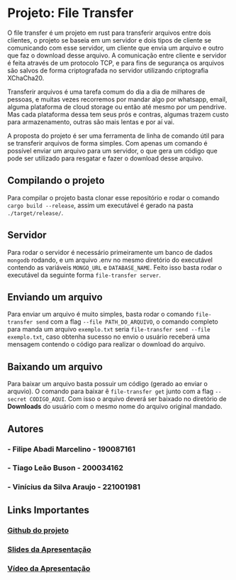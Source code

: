 # Projeto: File Transfer

O file transfer é um projeto em rust para transferir arquivos entre dois clientes, o projeto se baseia em um servidor e dois tipos de cliente se comunicando com esse servidor, um cliente que envia um arquivo e outro que faz o download desse arquivo. A comunicação entre cliente e servidor é feita através de um protocolo TCP, e para fins de segurança os arquivos são salvos de forma criptografada no servidor utilizando criptografia XChaCha20.

Transferir arquivos é uma tarefa comum do dia a dia de milhares de pessoas, e muitas vezes recorremos por mandar algo por whatsapp, email, alguma plataforma de cloud storage ou então até mesmo por um pendrive. Mas cada plataforma dessa tem seus prós e contras, algumas trazem custo para armazenamento, outras são mais lentas e por aí vai.

A proposta do projeto é ser uma ferramenta de linha de comando útil para se transferir arquivos de forma simples. Com apenas um comando é possível enviar um arquivo para um servidor, o que gera um código que pode ser utilizado para resgatar e fazer o download desse arquivo.

## Compilando o projeto

Para compilar o projeto basta clonar esse repositório e rodar o comando ```cargo build --release```, assim um executável é gerado na pasta ```./target/release/```.

## Servidor

Para rodar o servidor é necessário primeiramente um banco de dados ```mongodb``` rodando, e um arquivo .env no mesmo diretório do executável contendo as variáveis ```MONGO_URL``` e ```DATABASE_NAME```. Feito isso basta rodar o executável da seguinte forma ```file-transfer server```.

## Enviando um arquivo

Para enviar um arquivo é muito simples, basta rodar o comando ```file-transfer send``` com a flag ```--file PATH_DO_ARQUIVO```, o comando completo para manda um arquivo ```exemplo.txt``` seria ```file-transfer send --file exemplo.txt```, caso obtenha sucesso no envio o usuário receberá uma mensagem contendo o código para realizar o download do arquivo.

## Baixando um arquivo

Para baixar um arquivo basta possuir um código (gerado ao enviar o arquvio). O comando para baixar ẽ ```file-transfer get``` junto com a flag ```--secret CODIGO_AQUI```. Com isso o arquivo deverá ser baixado no diretório de **Downloads** do usuário com o mesmo nome do arquivo original mandado.

## Autores

### - Filipe Abadi Marcelino - 190087161
### - Tiago Leão Buson - 200034162
### - Vinícius da Silva Araujo - 221001981

## Links Importantes

### [Github do projeto](https://github.com/Vini-ara/file-tranfer)
### [Slides da Apresentação](https://docs.google.com/presentation/d/1JFkpZs8guHQA5i69HfbKa1Gs663aFrb7sgugSTw96yY/edit?usp=sharing)
### [Vídeo da Apresentação]()

